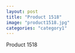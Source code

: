 ```yaml
---
layout: post
title: "Product 1518"
image: "product1518.jpg"
categories: "category1"
---
```

Product 1518
